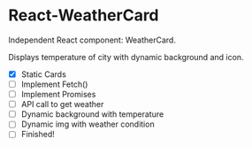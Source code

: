 # React-WeatherCard
Independent React component: WeatherCard. 

Displays temperature of city with dynamic background and icon.

- [x] Static Cards
- [ ] Implement Fetch()
- [ ] Implement Promises
- [ ] API call to get weather
- [ ] Dynamic background with temperature
- [ ] Dynamic img with weather condition
- [ ] Finished!
